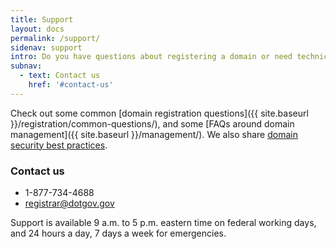 ```yaml
---
title: Support
layout: docs
permalink: /support/
sidenav: support
intro: Do you have questions about registering a domain or need technical support? We’re here to help.
subnav:
  - text: Contact us
    href: '#contact-us'
---
```

Check out some common [domain registration questions]({{ site.baseurl }}/registration/common-questions/), and some [FAQs around domain management]({{ site.baseurl }}/management/). We also share [domain security best practices](https://home.dotgov.gov/management/security-best-practices/).

### Contact us

* 1-877-734-4688
* <registrar@dotgov.gov>

Support is available 9 a.m. to 5 p.m. eastern time on federal working days, and 24 hours a day, 7 days a week for emergencies.
